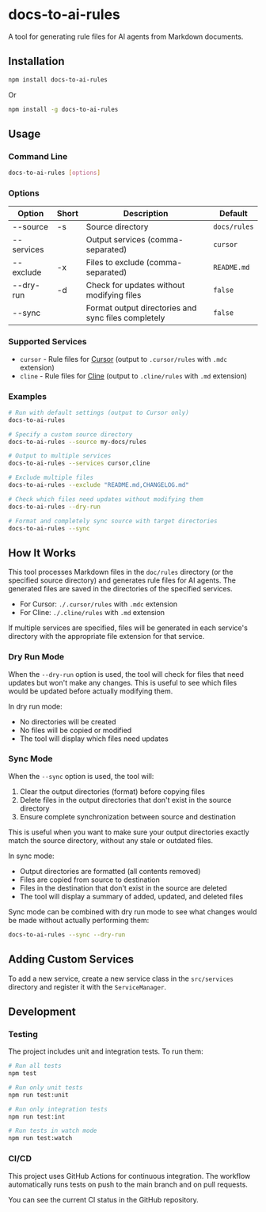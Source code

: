 # docs-to-ai-rules

A tool for generating rule files for AI agents from Markdown documents.

## Installation

```bash
npm install docs-to-ai-rules
```

Or

```bash
npm install -g docs-to-ai-rules
```

## Usage

### Command Line

```bash
docs-to-ai-rules [options]
```

### Options

| Option     | Short | Description | Default |
|------------|-------|-------------|---------|
| --source   | -s    | Source directory | `docs/rules` |
| --services |       | Output services (comma-separated) | `cursor` |
| --exclude  | -x    | Files to exclude (comma-separated) | `README.md` |
| --dry-run  | -d    | Check for updates without modifying files | `false` |
| --sync     |       | Format output directories and sync files completely | `false` |

### Supported Services

- `cursor` - Rule files for [Cursor](https://cursor.sh/) (output to `.cursor/rules` with `.mdc` extension)
- `cline` - Rule files for [Cline](https://github.com/cline/cline) (output to `.cline/rules` with `.md` extension)

### Examples

```bash
# Run with default settings (output to Cursor only)
docs-to-ai-rules

# Specify a custom source directory
docs-to-ai-rules --source my-docs/rules

# Output to multiple services
docs-to-ai-rules --services cursor,cline

# Exclude multiple files
docs-to-ai-rules --exclude "README.md,CHANGELOG.md"

# Check which files need updates without modifying them
docs-to-ai-rules --dry-run

# Format and completely sync source with target directories
docs-to-ai-rules --sync
```

## How It Works

This tool processes Markdown files in the `doc/rules` directory (or the specified source directory) and generates rule files for AI agents. The generated files are saved in the directories of the specified services.

- For Cursor: `./.cursor/rules` with `.mdc` extension
- For Cline: `./.cline/rules` with `.md` extension

If multiple services are specified, files will be generated in each service's directory with the appropriate file extension for that service.

### Dry Run Mode

When the `--dry-run` option is used, the tool will check for files that need updates but won't make any changes. This is useful to see which files would be updated before actually modifying them.

In dry run mode:
- No directories will be created
- No files will be copied or modified
- The tool will display which files need updates

### Sync Mode

When the `--sync` option is used, the tool will:

1. Clear the output directories (format) before copying files
2. Delete files in the output directories that don't exist in the source directory
3. Ensure complete synchronization between source and destination

This is useful when you want to make sure your output directories exactly match the source directory, without any stale or outdated files.

In sync mode:
- Output directories are formatted (all contents removed)
- Files are copied from source to destination
- Files in the destination that don't exist in the source are deleted
- The tool will display a summary of added, updated, and deleted files

Sync mode can be combined with dry run mode to see what changes would be made without actually performing them:

```bash
docs-to-ai-rules --sync --dry-run
```

## Adding Custom Services

To add a new service, create a new service class in the `src/services` directory and register it with the `ServiceManager`.

## Development

### Testing

The project includes unit and integration tests. To run them:

```bash
# Run all tests
npm test

# Run only unit tests
npm run test:unit

# Run only integration tests
npm run test:int

# Run tests in watch mode
npm run test:watch
```

### CI/CD

This project uses GitHub Actions for continuous integration. The workflow automatically runs tests on push to the main branch and on pull requests.

You can see the current CI status in the GitHub repository.
